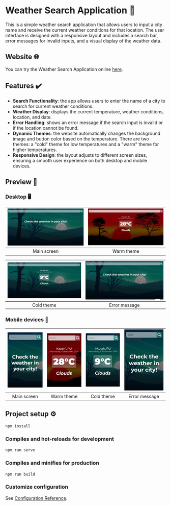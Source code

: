 # Weather Search Application 🔆

This is a simple weather search application that allows users to input a city name and receive the current weather conditions for that location. The user interface is designed with a responsive layout and includes a search bar, error messages for invalid inputs, and a visual display of the weather data.

## Website 🌐
You can try the Weather Search Application online [here](https://afkeomre.github.io/weather/).

## Features ✔️

- **Search Functionality**: the app allows users to enter the name of a city to search for current weather conditions.
- **Weather Display**: displays the current temperature, weather conditions, location, and date.
- **Error Handling**: shows an error message if the search input is invalid or if the location cannot be found.
- **Dynamic Themes**: the website automatically changes the background image and button color based on the temperature. There are two themes: a "cold" theme for low temperatures and a "warm" theme for higher temperatures.
- **Responsive Design**: the layout adjusts to different screen sizes, ensuring a smooth user experience on both desktop and mobile devices.

## Preview 👀

### Desktop 🖥️

| ![Main Screen](public/screenshots/main-screen.jpg) | ![Warm Theme](public/screenshots/warm-theme.jpg) |
|:--:|:--:|
| Main screen | Warm theme |

| ![Cold Theme](public/screenshots/cold-theme.jpg) | ![Error Message](public/screenshots/error-message.jpg) |
|:--:|:--:|
| Cold theme | Error message |


### Mobile devices 📱
| ![Main Screen Mobile](public/screenshots/main-screen-mobile.jpg) | ![Warm Theme Mobile](public/screenshots/warm-theme-mobile.jpg) | ![Cold Theme Mobile](public/screenshots/cold-theme-mobile.jpg) | ![Error Message Mobile](public/screenshots/error-messsage-mobile.jpg) |
|:--:|:--:|:--:|:--:|
| Main screen | Warm theme | Cold theme | Error message |

## Project setup ⚙️
```
npm install
```

### Compiles and hot-reloads for development
```
npm run serve
```

### Compiles and minifies for production
```
npm run build
```

### Customize configuration
See [Configuration Reference](https://cli.vuejs.org/config/).
